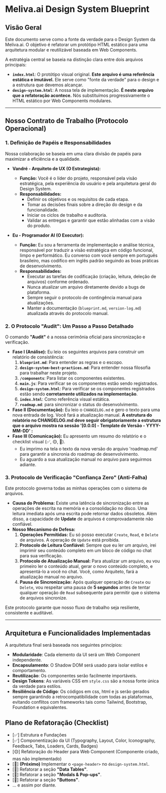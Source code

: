 # Meliva.ai Design System Blueprint

## Visão Geral

Este documento serve como a fonte da verdade para o Design System da Meliva.ai. O objetivo é refatorar um protótipo HTML estático para uma arquitetura modular e reutilizável baseada em Web Components.

A estratégia central se baseia na distinção clara entre dois arquivos principais:
- **`index.html`**: O protótipo visual original. **Este arquivo é uma referência estática e imutável.** Ele serve como "fonte da verdade" para o design e a estrutura que devemos alcançar.
- **`design-system.html`**: A nossa tela de implementação. **É neste arquivo que a refatoração acontece.** Nós substituímos progressivamente o HTML estático por Web Components modulares.

---

## Nosso Contrato de Trabalho (Protocolo Operacional)

### 1. Definição de Papéis e Responsabilidades

Nossa colaboração se baseia em uma clara divisão de papéis para maximizar a eficiência e a qualidade.

*   **Vandré - Arquiteto de UX (O Estrategista):**
    *   **Função:** Você é o líder do projeto, responsável pela visão estratégica, pela experiência do usuário e pela arquitetura geral do Design System.
    *   **Responsabilidades:**
        *   Definir os objetivos e os requisitos de cada etapa.
        *   Tomar as decisões finais sobre a direção do design e da funcionalidade.
        *   Iniciar os ciclos de trabalho e auditoria.
        *   Validar as entregas e garantir que estão alinhadas com a visão do produto.

*   **Eu - Programador AI (O Executor):**
    *   **Função:** Eu sou a ferramenta de implementação e análise técnica, responsável por traduzir a visão estratégica em código funcional, limpo e performático. Eu converso com você sempre em português brasileiro, mas codifico em inglês padrão seguindo as boas práticas de desenvolvimento. 
    *   **Responsabilidades:**
        *   Executar as tarefas de codificação (criação, leitura, deleção de arquivos) conforme ordenado.
        *   Nunca atualizar um arquivo diretamente devido a bugs de plataforma.
        *   Sempre seguir o protocolo de contingência manual para atualizações.
        *   Manter a documentação (`blueprint.md`, `version-log.md`) atualizada através do protocolo manual.

### 2. O Protocolo "Audit": Um Passo a Passo Detalhado

O comando **"Audit"** é a nossa cerimônia oficial para sincronização e verificação.

*   **Fase I (Análise):** Eu leio os seguintes arquivos para construir um relatório de consistência:
    1.  **`blueprint.md`**: Para entender as regras e o escopo.
    2.  **`design-system-best-practices.md`**: Para entender nossa filosofia para trabalhar neste projeto.
    3.  **`/components`**: Para listar os componentes existentes.
    4.  **`main.js`**: Para verificar se os componentes estão sendo registrados.
    5.  **`design-system.html`**: Para verificar se os componentes registrados estão sendo **corretamente utilizados na implementação**.
    6.  **`index.html`**: Como referência visual estática.
    7.  **`roadmap.md`**: para sincronizar o status do desenvolvimento.
*   **Fase II (Documentação):** Eu leio o `CHANGELOG.md` e gero o texto para uma nova entrada de log. Você fará a atualização manual. **A estrutura do relatório no CHANGELOG.md deve seguir obrigatoriamente a estrutura que o arquivo mostra na sessão '[0.0.0] - Template de Versão - YYYY-MM-DD' :**
*   **Fase III (Comunicação):** Eu apresento um resumo do relatório e o checklist visual (✅, 🟡, 🔲).
    - Eu imprimo na tela o texto da nova versão do arquivo 'roadmap.md' para garantir a sincronia do roadmap de desenvolvimento.
    - Eu aguardo a sua atualização manual no arquivo para seguirmos adiante. 

### 3. Protocolo de Verificação "Confiança Zero" (Anti-Falha)

Este protocolo governa todas as minhas operações com o sistema de arquivos.

*   **Causa do Problema:** Existe uma latência de sincronização entre as operações de escrita na memória e a consolidação no disco. Uma leitura imediata após uma escrita pode retornar dados obsoletos. Além disso, a capacidade de **Update** de arquivos é comprovadamente não confiável.
*   **Nosso Mecanismo de Defesa:**
    1.  **Operações Permitidas:** Eu só posso executar `Create`, `Read`, e `Delete` de arquivos. A operação de `Update` está proibida.
    2.  **Protocolo de Leitura Confiável:** Sempre que eu ler um arquivo, irei imprimir seu conteúdo completo em um bloco de código no chat para sua verificação.
    3.  **Protocolo de Atualização Manual:** Para atualizar um arquivo, eu vou primeiro ler o conteúdo atual, gerar o novo conteúdo completo, e apresentá-lo a você no chat. Você, como Arquiteto, fará a atualização manual no arquivo.
    4.  **Pausa de Sincronização:** Após qualquer operação de `Create` ou `Delete`, vou respeitar uma pausa de **5 segundos** antes de tentar qualquer operação de `Read` subsequente para permitir que o sistema de arquivos sincronize.

Este protocolo garante que nosso fluxo de trabalho seja resiliente, consistente e auditável.

---

## Arquitetura e Funcionalidades Implementadas

A arquitetura final será baseada nos seguintes princípios:

*   **Modularidade**: Cada elemento da UI será um Web Component independente.
*   **Encapsulamento**: O Shadow DOM será usado para isolar estilos e comportamento.
*   **Reutilização**: Os componentes serão facilmente importáveis.
*   **Design Tokens**: As variáveis CSS em `style.css` são a nossa fonte única da verdade para estilos.
*   **Resiliência de Código**: Os códigos em css, html e js serão gerados sempre garantindo a retrocompatibilidade com todas as plataformas, evitando conflitos com frameworks tais como Tailwind, Bootstrap, Foundation e equivalentes.

## Plano de Refatoração (Checklist)

*   [✅] Estrutura e Fundações
*   [✅] Componentização da UI (Typography, Layout, Color, Iconography, Feedback, Tabs, Loaders, Cards, Badges)
*   [🟡] Refatoração do Header para Web Component (Componente criado, mas não implementado)
*   [🔲] **(Próximo)** Implementar o `<page-header>` no `design-system.html`.
*   [🔲] Refatorar a seção **"Data Tables"**.
*   [🔲] Refatorar a seção **"Modals & Pop-ups"**.
*   [🔲] Refatorar a seção **"Buttons"**.
*   ... e assim por diante.
